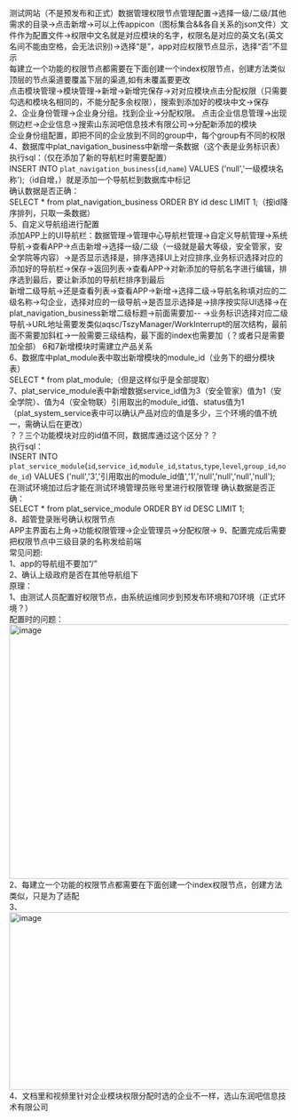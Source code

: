 测试网站（不是预发布和正式）数据管理权限节点管理配置->选择一级/二级/其他需求的目录->点击新增->可以上传appicon（图标集合&&各自关系的json文件）文件作为配置文件->权限中文名就是对应模块的名字，权限名是对应的英文名(英文名间不能由空格，会无法识别)->选择“是”，app对应权限节点显示，选择“否”不显示<br>
每建立一个功能的权限节点都需要在下面创建一个index权限节点，创建方法类似<br>
顶层的节点渠道要覆盖下层的渠道,如有未覆盖要更改<br>
点击模块管理->模块管理->新增->新增完保存->对对应模块点击分配权限（只需要勾选和模块名相同的，不能分配多余权限），搜索到添加好的模块中文->保存<br>
2、企业身份管理->企业身分组。找到企业->分配权限。
点击企业信息管理->出现侧边栏->企业信息->搜索山东润吧信息技术有限公司->分配新添加的模块<br>
企业身份组配置，即把不同的企业放到不同的group中，每个group有不同的权限<br>
4、数据库中plat_navigation_business中新增一条数据（这个表是业务标识表）<br>
执行sql：（仅在添加了新的导航栏时需要配置）<br>
INSERT INTO `plat_navigation_business`(`id`,`name`) VALUES ('null','一级模块名称');（id自增，）就是添加一个导航栏到数据库中标记<br>
确认数据是否正确：<br>
SELECT * from plat_navigation_business ORDER BY id desc LIMIT 1;（按id降序排列，只取一条数据）<br>
5、自定义导航组进行配置<br>
添加APP上的UI导航栏：数据管理->管理中心导航栏管理->自定义导航管理->系统导航->查看APP->点击新增->选择一级/二级（一级就是最大等级，安全管家，安全学院等内容）->是否显示选择是，排序选择UI上对应排序,业务标识选择对应的添加好的导航栏->保存->返回列表->查看APP->对新添加的导航名字进行编辑，排序选到最后，要让新添加的导航栏排序到最后<br>
新增二级导航->还是查看列表->查看APP->新增->选择二级->导航名称填对应的二级名称->勾企业，选择对应的一级导航->是否显示选择是->排序按实际UI选择->在plat_navigation_business新增二级标题->前面需要加--   ->业务标识选择对应二级导航->URL地址需要发类似aqsc/TszyManager/WorkInterrupt的层次结构，最前面不需要加斜杠->一般需要三级结构，最下面的index也需要加（？或者只是需要加全部）
6和7新增模块时需建立产品关系<br>
6、数据库中plat_module表中取出新增模块的module_id（业务下的细分模块表）<br>
SELECT * from plat_module;（但是这样似乎是全部提取）<br>
7、plat_service_module表中新增数据service_id值为3（安全管家）值为1（安全学院）、值为4（安全物联）引用取出的module_id值、status值为1（plat_system_service表中可以确认产品对应的值是多少，三个环境的值不统一，需确认后在更改）<br>
？？三个功能模块对应的id值不同，数据库通过这个区分？？<br>
执行sql：<br>
INSERT INTO `plat_service_module`(`id`,`service_id`,`module_id`,`status`,`type`,`level`,`group_id`,`node_id`) VALUES ('null','3','引用取出的module_id值','1','null','null','null','null');<br>
在测试环境加过后才能在测试环境管理员账号里进行权限管理
确认数据是否正确：<br>
SELECT * from plat_service_module ORDER BY id DESC LIMIT 1;<br>
8、超管登录账号确认权限节点<br>
APP主界面右上角->功能权限管理->企业管理员->分配权限->
9、配置完成后需要把权限节点中三级目录的名称发给前端<br>
常见问题:<br>
1、app的导航组不要加“/”<br>
2、确认上级政府是否在其他导航组下<br>
原理：<br>
1、由测试人员配置好权限节点，由系统运维同步到预发布环境和70环境（正式环境？）<br>
配置时的问题：<br>
<img width="770" height="458" alt="image" src="https://github.com/user-attachments/assets/71976425-2543-44ab-b559-b8924a796e46" /><br>
2、每建立一个功能的权限节点都需要在下面创建一个index权限节点，创建方法类似，只是为了适配<br>
3、<img width="780" height="320" alt="image" src="https://github.com/user-attachments/assets/83ae9c72-eb06-4dba-94f6-5f5854a16550" /><br>
4、文档里和视频里针对企业模块权限分配时选的企业不一样，选山东润吧信息技术有限公司<br>
